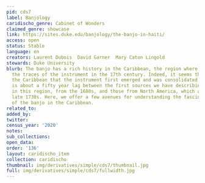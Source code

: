 ```yaml
---
pid: cds7
label: Banjology
caridischo_genre: Cabinet of Wonders
claimed_genre: showcase
link: https://sites.duke.edu/banjology/the-banjo-in-haiti/
access: open
status: Stable
language: en
creators: Laurent Dubois  David Garner  Mary Caton Lingold
stewards: Duke University
blurb: The banjo has a rich history in the Caribbean, the region where we first find
  the traces of the instrument in the 17th century. Indeed, it seems that it is in
  the Caribbean that the instrument first emerged and was consolidated, for there
  is about a fifty year lag between the first sources we have describing the instrument
  in this region, from the 1680s, and those from North America, which are from the
  late 1730s. Here, we offer a few avenues for understanding the fascinating history
  of the banjo in the Caribbean.
related_to:
added_by:
twitter:
census_year: '2020'
notes:
sub_collections:
open_data:
order: '136'
layout: caridischo_item
collection: caridischo
thumbnail: img/derivatives/simple/cds7/thumbnail.jpg
full: img/derivatives/simple/cds7/fullwidth.jpg
---
```

